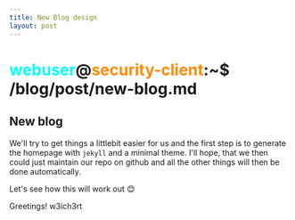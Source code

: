 ```yaml
---
title: New Blog design
layout: post
---
```


# <span style="color: cyan;">webuser</span>@<span style="color: darkorange;">security-client</span>:~$ <span style="color: white;">cat</span> /blog/post/new-blog.md

## New blog

We'll try to get things a littlebit easier for us and the first step is to generate the homepage with `jekyll` and a minimal theme.
I'll hope, that we then could just maintain our repo on github and all the other things will then be done automatically.

Let's see how this will work out 😊

Greetings!
   w3ich3rt
